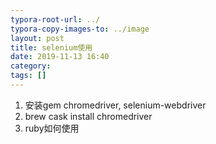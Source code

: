 ```yaml
---
typora-root-url: ../
typora-copy-images-to: ../image
layout: post
title: selenium使用
date: 2019-11-13 16:40
category: 
tags: []
---
```




1. 安装gem   chromedriver, selenium-webdriver
2. brew cask install chromedriver
3. ruby如何使用 